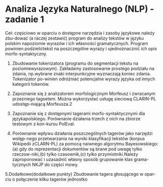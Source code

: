 # Analiza Języka Naturalnego (NLP) - zadanie 1

Cel: częściowo w oparciu o dostępne narzędzia i zasoby językowe należy zbu-dować (a raczej zestawić) program do analizy tekstów w języku polskim napoziomie wyrazów i ich własności gramatycznych. Program powinien podzielićtekst na poszczególne wyrazy i ujednoznacznić ich opis morfo-syntaktyczny.

1. Zbudowanie tokenizatora (programu do segmentacji tekstu na poziomiewyrazowym). Zakładamy zastosowanie prostego podziału na zdania, np.wybrane znaki interpunkcyjne wyznaczają koniec zdania. Tokenizator po-winien odróżniać potencjalne wyrazy języka od innych kategorii tokenów.

2. Zapoznanie się z analizatorem morfologicznym Morfeusz i zwracanym przezniego tagsetem. Można wykorzystać usługę sieciową CLARIN-PL udostęp-niającą Morfeusza.2

3. Zapoznanie się z dostępnymi tagerami morfo-syntaktycznymi dla językapolskiego. Porównanie działania trzech z nich na zbiorze testowym z kon-kursu PolEval.
4. Porównanie wpływu działania poszczególnych tagerów jako narzędzi wstęp-nego przetwarzania na wyniki klasyfikacji tekstów (korpus Wikipedii zCLARN-PL) za pomocą naiwnego algorytmu Bayesowskiego:(a) gdy do reprezentacji dokumentów są brane pod uwagę tylko rzeczow-niki,(b) tylko czasownik,(c) tylko przymiotniki.Należy zaproponować i uzasadnić własny sposób grupowanie klas grama-tycznych NKJP do części mowy.

5.Dodatkowe(dodatkowe punkty) Zbudowanie tagera głosującego w opar-ciu o połączenie kilku tagerów jednostko
